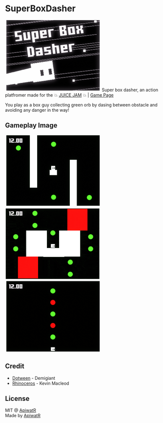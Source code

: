 # SuperBoxDasher
![](https://github.com/sand32848/SuperBoxDasher/blob/master/GifDemo/UYKjqN.gif)
Super box dasher, an action platfromer made for the 💥 [JUICE JAM](https://itch.io/jam/gdb-juice-jam/rate/1342302) 💥 | [Game Page](https://capbearz.itch.io/super-box-dasher)

You play as a box guy collecting green orb by dasing between obstacle and avoiding any danger in the way!

## Gameplay Image
![](https://github.com/sand32848/SuperBoxDasher/blob/master/GifDemo/0ByPMZ.gif)
![](https://github.com/sand32848/SuperBoxDasher/blob/master/GifDemo/cfN7sl.gif)
![](https://github.com/sand32848/SuperBoxDasher/blob/master/GifDemo/Eqtwwv.gif)

## Credit
* [Dotween](http://dotween.demigiant.com/index.php) - Demigiant
* [Rhinoceros](https://incompetech.com/wordpress/2015/06/rhinoceros/) - Kevin Macleod

## License
MIT @ [ApiwatR](https://github.com/sand32848)
<br>Made by [ApiwatR](https://github.com/sand32848)
